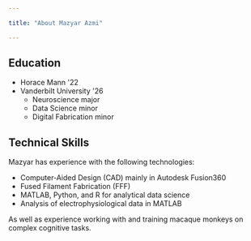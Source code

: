 ```yaml
---

title: "About Mazyar Azmi"

---
```


## Education

* Horace Mann '22
* Vanderbilt University '26
  * Neuroscience major
  * Data Science minor
  * Digital Fabrication minor

## Technical Skills

Mazyar has experience with the following technologies:

* Computer-Aided Design (CAD) mainly in Autodesk Fusion360
* Fused Filament Fabrication (FFF)
* MATLAB, Python, and R for analytical data science
* Analysis of electrophysiological data in MATLAB

As well as experience working with and training macaque monkeys on complex cognitive tasks.
